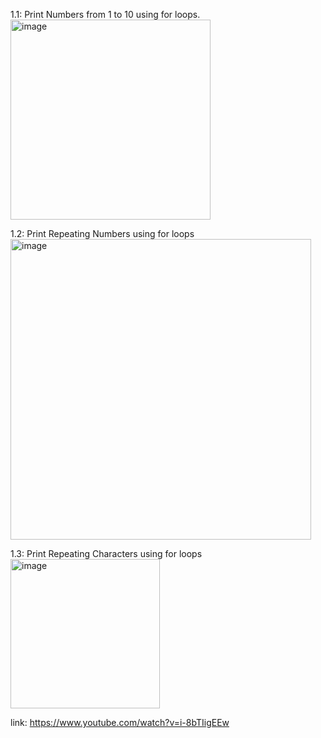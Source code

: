 1.1: Print Numbers from 1 to 10 using for loops.
<img width="320" alt="image" src="https://github.com/user-attachments/assets/1538ab83-aa94-4365-a92b-9d1faea6e0d5">


1.2: Print Repeating Numbers using for loops
<img width="481" alt="image" src="https://github.com/user-attachments/assets/e194cb52-13b8-4411-a16e-4ed8d68e3757">


1.3: Print Repeating Characters using for loops
<img width="239" alt="image" src="https://github.com/user-attachments/assets/ef267301-7187-49e0-a006-82b1ad59f4fb">







link: https://www.youtube.com/watch?v=i-8bTIigEEw
